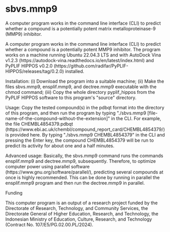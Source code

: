 # sbvs.mmp9
A computer program works in the command line interface (CLI) to predict whether a compound is a potentially potent matrix metalloproteinase-9 (MMP9) inhibitor.

<p>
  A computer program works in the command line interface (CLI) to predict whether a compound is a potentially potent MMP9 inhibitor.
The program works on a machine running Ubuntu 22.04.3 LTS and with AutoDock Vina v1.2.3 (https://autodock-vina.readthedocs.io/en/latest/index.html) and PyPLIF HIPPOS v0.2.0 (https://github.com/radifar/PyPLIF-HIPPOS/releases/tag/0.2.0) installed.
</p>
<p>
  Installation: (i) Download the program into a suitable machine; (ii) Make the files sbvs.mmp9, ensplif.mmp9, and dectree.mmp9 executable with the chmod command; (iii) Copy the whole directory pyplif_hippos from the PyPLIF HIPPOS software to this program's "source" directory.  </p>
<p>
  Usage: Copy the tested compound(s) in the pdbqt format into the directory of this program, and then run the program by typing "./sbvs.mmp9 [file-name-of-the-compound-without-the-extension]" in the CLI. For example, the file CHEMBL4854379.pdbqt (https://www.ebi.ac.uk/chembl/compound_report_card/CHEMBL4854379/) is provided here. By typing "./sbvs.mmp9 CHEMBL4854379" in the CLI and pressing the Enter key, the compound CHEMBL4854379 will be run to predict its activity for about one and a half minutes. 
</p>
<p>
  Advanced usage: Basically, the sbvs.mmp9 command runs the commands ensplif.mmp9 and dectree.mmp9, subsequently. Therefore, to optimize computer power using parallel software (https://www.gnu.org/software/parallel/), predicting several compounds at once is highly recommended. This can be done by running in parallel the ensplif.mmp9 program and then run the dectree.mmp9 in parallel.  
</p>
<p> Funding </p>
<p>
  This computer program is an output of a research project funded by the Directorate of Research, Technology, and Community Services, the Directorate General of Higher Education, Research, and Technology, the Indonesian Ministry of Education, Culture, Research, and Technology (Contract No. 107/E5/PG.02.00.PL/2024).
</p>
